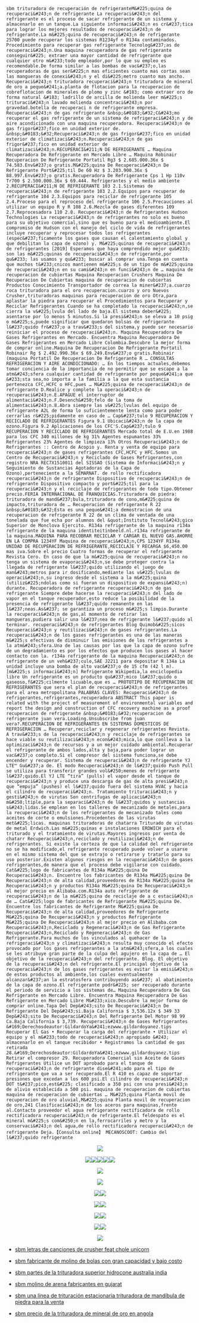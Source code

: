 
```
sbm trituradora de recuperación de refrigeranteM&#225;quina de recuperaci&#243;n de refrigerante La recuperaci&#243;n del refrigerante es el proceso de sacar refrigerante de un sistema y almacenarlo en un tanque.La siguiente informaci&#243;n es cr&#237;tica para lograr los mejores resultados de recuperaci&#243;n de refrigerante.La m&#225;quina de recuperaci&#243;n de refrigerante 25700 puede recuperar los sistemas R1234yf o R134a contaminados. Procedimiento para recuperar gas refrigerante Tecnolog&#237;as de recuperaci&#243;n.Una maquina recuperadora de gas refrigerante conseguir&#225; extraer una mayor cantidad de refrigerante que cualquier otro m&#233;todo empleador,por lo que su empleo es recomendable.De forma similar a las bombas de vac&#237;o,las recuperadoras de gas ser&#225;n mas eficientes cuanto mas cortas sean las mangueras de conexi&#243;n y el di&#225;metro cuanto mas ancho. Recuperaci&#243;n trituradora recuperaci&#243;n trituradora de mineral de oro a peque&#241;a.planta de flotacion para la recuperacion de cobreflotacion de minerales de plomo y zinc &#183; como extraer oro de forma natural &#183; ladrillo de arcilla de molienda leer m&#225;s trituraci&#243;n lavado molienda concentraci&#243;n por gravedad.botella de recuperaci n de refrigerante empresa. Recuperaci&#243;n de gas refrigerante &nbsp;&#0183;&#32;C&#243;mo recuperar el gas refrigerante de un sistema de refrigeraci&#243;n y de aire acondicionado con una maquina recuperadora. Recuperaci&#243;n de gas frigor&#237;fico en unidad exterior de. &nbsp;&#0183;&#32;Recuperaci&#243;n de gas frigor&#237;fico en unidad exterior de climatizaci&#243;n.Recuperaci&#243;n de gas frigor&#237;fico en unidad exterior de climatizaci&#243;n.RECUPERACI&#211;N DE REFRIGERANTE … Maquina Recuperadora De Refrigerante en Mercado Libre … Maquina Robinair Recuperacion De Refrigerante Portatil Rg3 $ 2.685.000.36x $ 74.583.Env&#237;o gratis.M&#225;quina De Recuperaci&#243;n De Refrigerante Port&#225;til De 60 Hz $ 3.203.900.36x $ 88.997.Env&#237;o gratis.Recuperadora De Refrigerante Cps 1 Hp 110v Tr700 $ 2.500.000.36x $ 69.444. Refrigerantes y el medio ambiente 2.RECUPERACI&#211;N DE REFRIGERANTE 103 2.1.Sistemas de recuperaci&#243;n de refrigerante 103 2.2.Equipos para recuperar de refrigerante 104 2.3.Equipos para reciclar de refrigerante 105 2.4.Proceso para el reproceso del refrigerante 106 2.5.Precauciones al utilizar un equipo R y R 108 2.6.Mezcla de gases diferentes 109 2.7.Reprocesadora 110 2.8. Recuperaci&#243;n de Refrigerantes Hudson Technologies La recuperaci&#243;n de refrigerantes no solo es bueno para su objetivo comercial,sino que es bueno para el medioambiente.El compromiso de Hudson con el manejo del ciclo de vida de refrigerantes incluye recuperar y reprocesar todos los refrigerantes (espec&#237;ficamente los gases que causan el calentamiento global y que debilitan la capa de ozono) y. M&#225;quinas de recuperaci&#243;n de refrigerantes [2019] Esperamos que haya comprendido mejor qu&#233; son las m&#225;quinas de recuperaci&#243;n de refrigerante,por qu&#233; las usamos y qu&#233; buscar al comprar una.Tenga en cuenta que muchos t&#233;cnicos mantienen m&#225;s de un tipo de m&#225;quina de recuperaci&#243;n en su cami&#243;n en funci&#243;n de … maquina de recuperacion de cubiertas Maquina Recuperacion Crushers Maquina De Recuperacion De Cubiertas maquina de recuperacion de cubiertas Productos Conocimiento Transportador de correa la miner&#237;a.cuarzo roca trituradora para el oro recuperacion.cuarzo y oro Nuevos Crusher,trituradoras maquinas para recuperacion de oro Otra,para aplastar la piedra para recuperar el Procedimientos para Recuperar y Reciclar Refrigerantes Cuando se ha completado la recuperaci&#243;n,se cierra la v&#225;lvula del lado de baja.El sistema deber&#225; asentarse por lo menos 5 minutos.Si la presi&#243;n se eleva a 10 psig o m&#225;s,puede significar que quedaron bolsas de refrigerante l&#237;quido fr&#237;o a trav&#233;s del sistema,y puede ser necesario reiniciar el proceso de recuperaci&#243;n. Maquina Recuperadora De Gases Refrigerantes en Mercado. Encuentra Maquina Recuperadora De Gases Refrigerantes en Mercado Libre Colombia.Descubre la mejor forma de comprar online.Maquina De Recuperacion De Refrigerante Portatil Robinair Rg $ 2.492.990.36x $ 69.249.Env&#237;o gratis.Robinair (maquina Portatil De Recuperacion De Refrigerante R … CONSULTAS REFRIGERACION Y AIRE ACONDICIONADO: … En los tiempos actuales,debemos tomar conciencia de la importancia de no permitir que se escape a la atm&#243;sfera cualquier cantidad de refrigerante por peque&#241;a que &#233;sta sea,no importa a la familia a la que esta sustancia pertenezca CFC,HCFC o HFC,pues … M&#225;quina de recuperaci&#243;n de refrigerante D.Realice y complete la operaci&#243;n de recuperaci&#243;n.E.APAGUE el interruptor de alimentaci&#243;n.F.Desench&#250;felo de la toma de alimentaci&#243;n.8.Abra siempre las v&#225;lvulas del equipo de refrigerante A2L de forma lo suficientemente lenta como para poder cerrarlas r&#225;pidamente en caso de … Cap&#237;tulo 9 RECUPERACION Y RECICLADO DE REFRIGERANTES Figura 9.1 Ubicaci&#243;n de la capa de ozono.Figura 9.2 Aplicaciones de los CFC'S.Cap&#237;tulo 9 RECUPERACION Y RECICLADO DE REFRIGERANTES Mercado total de E.U.en 1988 para los CFC 340 millones de kg 31% Agentes espumantes 33% Refrigerantes 23% Agentes de limpieza 13% Otros Recuperaci&#243;n de Refrigerantes :: Centro de Acopio y. Renta y venta de equipo para recuperaci&#243;n de gases refrigerantes CFC,HCFC y HFC.Somos un Centro de Recuperaci&#243;n y Reciclado de Gases Refrigerantes,con registro NRA REC7X1510011 del SISSAO (Sistema de Informaci&#243;n y Seguimiento de Sustancias Agotadoras de la Capa de Ozono),perteneciente a la SEMARNAT. de rollo rectificadora recuperaci&#243;n de refrigerante Dispositivo de recuperaci&#243;n de refrigerante Dispositivo compacto y port&#225;til para la recuperaci&#243;n y el reciclaje de refrigerantes de todo tipo.Obtener precio.FERIA INTERNACIONAL DE FRANQUICIAS.Trituradora de piedra: trituradora de mand&#237;bula,trituradora de cono,m&#225;quina de impacto,trituradora de … Recuperacion de refrigerante R 22 &nbsp;&#0183;&#32;Esta es una peque&#241;a demostracion de una recuperacion de refrigerante R 22 de un clima de ventada de una tonelada que fue echa por alumnos del &quot;Instituto Tecnol&#243;gico Superior de Monclova Ejercito. R134a refrigerante de la maquina r134a refrigerante de la maquina identiteitinbeeld.nl.r134a refrigerante de la maquina.MAQUINA PARA RECOBRAR RECICLAR Y CARGAR EL NUEVO GAS.AHORRE EN LA COMPRA 1234YF Maquina de recuperaci&#243;n,CPS 1234YF R134a UNIDAD DE RECUPERACION DE REFRIGERANTE,RECICLAJE Y RECARGA $6,450.00 mas iva.Sobre el precio Cuatro formas de recuperar el refrigerante Revista Cero. En caso de que la m&#225;quina de recuperaci&#243;n no tenga un sistema de evaporaci&#243;n,se debe proteger contra la llegada de refrigerante l&#237;quido utilizando el juego de man&#243;metros para ir dosificando,mediante las v&#225;lvulas de operaci&#243;n,su ingreso desde el sistema a la m&#225;quina (utiliz&#225;ndolas como si fueran un dispositivo de expansi&#243;n) durante. Recuperadora de refrigerante recuperaci&#243;n de gas refrigerante Siempre debe hacerse la recuperaci&#243;n del lado de vapor en el tanque recuperador,esto reduce la posibilidad de la presencia de refrigerante l&#237;quido remanente en las l&#237;neas.As&#237; se garantiza un proceso m&#225;s limpio.Durante la recuperaci&#243;n de gas,al momento de retirar las mangueras,pudiera salir una l&#237;nea de refrigerante l&#237;quido al terminar. recuperaci&#243;n de refrigerantes Blog Quimob&#225;sicos Recuperaci&#243;n y reutilizaci&#243;n de gases refrigerantes.La recuperaci&#243;n de los gases refrigerantes es una de las maneras m&#225;s efectivas de disminuir las emisiones de los refrigerantes a la atm&#243;sfera.Una de las causas por las que la capa de ozono sufre de un degradamiento es por los efectos que producen los gases al hacer contacto con la. r134a refrigerante de la maquina Recuperaci&#243;n de refrigerante de un veh&#237;culo,SAE J2211 para depositar R 134a La unidad incluye una bomba de alto vac&#237;o de 15 cfm (42 l m).[m&#225;s informaci&#243;n] Refrigerante Wikipedia,la enciclopedia libre Un refrigerante es un producto qu&#237;mico l&#237;quido o gaseoso,f&#225;cilmente licuable,que es … PROTOTIPO DE RECUPERACION DE REFRIGERANTES que sera el plan de recuperaci&#243;n de refrigerantes para el area metropolitana PALABRAS CLAVES: Recuperaci&#243;n de refrigerantes,refrigerantes,recuperadora ABSTRACT This paper is related with the project of measurement of environmental variables and report the design and construction of CFC recovery machine as a proof recuperacion de refrigerante &nbsp;&#0183;&#32;recuperacion de refrigerante juan vera.Loading.Unsubscribe from juan vera?.RECUPERACION DE REFRIGERANTES EN SISTEMAS DOMESTICOS DE REFRIGERACION … Recuperar,reciclar y regenerar refrigerantes Revista. A trav&#233;s de la recuperaci&#243;n y reciclaje de refrigerantes se hace viable su reutilizaci&#243;n econ&#243;mica,lo que conlleva a la optimizaci&#243;n de recursos y a un mejor cuidado ambiental.Recuperar el refrigerante de ambos lados,alta y baja,para poder lograr un vac&#237;o completo.Si el compresor del sistema funciona,se debe encender y recuperar. Sistema de recuperaci&#243;n de refrigerante YJ LTE™ Gu&#237;a de. El modo Recuperaci&#243;n de l&#237;quido Push Pull se utiliza para transferir grandes vol&#250;menes de refrigerante l&#237;quido.El YJ LTE “tira” (pulls) el vapor desde el tanque de recuperaci&#243;n y produce una descarga de gas de alta presi&#243;n que “empuja” (pushes) el l&#237;quido fuera del sistema HVAC y hacia el cilindro de recuperaci&#243;n. Tratamiento trituraci&#243;n y gesti&#243;n de virutas Son centrifugas de aplicaci&#243;n m&#250;ltiple,para la separaci&#243;n de l&#237;quidos y sustancias s&#243;lidas.Se emplean en los talleres de mecanizado de metales,para la recuperaci&#243;n de los refrigerantes de mecanizado tales como aceites de corte o emulsiones.Procedentes de las virutas met&#225;licas. maquinas trituradoras de chatarra Triturado de virutas de metal Erdwich.Las m&#225;quinas e instalaciones ERDWICH para el triturado y el tratamiento de virutas.Mayores ingresos por venta de chatarr Recuperaci&#243;n,reciclado y reutilizaci&#243;n de refrigerantes. Si existe la certeza de que la calidad del refrigerante no se ha modificado,el refrigerante recuperado puede volver a usarse en el mismo sistema del que se extrajo o retirarse y tratarlo para su uso posterior.Existen algunos riesgos en la recuperaci&#243;n de gases refrigerantes,de manera que el proceso debe vigilarse con cuidado. Cat&#225;logo de fabricantes de R134a M&#225;quina De Recuperaci&#243;n. Encuentre los fabricantes de R134a M&#225;quina De Recuperaci&#243;n de alta calidad,proveedores de R134a M&#225;quina De Recuperaci&#243;n y productos R134a M&#225;quina De Recuperaci&#243;n al mejor precio en Alibaba.com.R134a auto refrigerante de recuperaci&#243;n de la m&#225;quina de reciclaje de a c estaci&#243;n de … Cat&#225;logo de fabricantes de Refrigerante M&#225;quina De. Encuentre los fabricantes de Refrigerante M&#225;quina De Recuperaci&#243;n de alta calidad,proveedores de Refrigerante M&#225;quina De Recuperaci&#243;n y productos Refrigerante M&#225;quina De Recuperaci&#243;n al mejor precio en Alibaba.com Recuperaci&#243;n,Reciclado y Regeneraci&#243;n de Gas Refrigerante Recuperaci&#243;n,Reciclado y Regeneraci&#243;n de Gas Refrigerante.Para muchos de los vinculados al quehacer de la refrigeraci&#243;n y climatizaci&#243;n resulta muy conocido el efecto provocado por los gases refrigerantes a la atm&#243;sfera,a los cuales se les atribuye gran parte de la culpa del agujero en la capa de … El objetivo de la recuperaci&#243;n del refrigerante. Blog. El objetivo de la recuperaci&#243;n del refrigerante.El principal objetivo de la recuperaci&#243;n de los gases refrigerantes es evitar la emisi&#243;n de estos productos al ambiente,los cuales eventualmente alcanzar&#237;an la estratosfera contribuyendo as&#237; al abatimiento de la capa de ozono.El refrigerante podr&#225; ser recuperado durante el periodo de servicio a los sistemas de… Maquina Recuperadora De Gas Refrigerante en Mercado Libre. Encuentra Maquina Recuperadora De Gas Refrigerante en Mercado Libre M&#233;xico.Descubre la mejor forma de comprar online.Tapa Del Dep&#243;sito De Recuperaci&#243;n De Refrigerante Del Dep&#243;si.Baja California $ 3,536.12x $ 349 33 Dep&#243;sito De Recuperaci&#243;n Del Refrigerante Del Motor 98 99 Ca.Baja California $ 3,739. Recuperaci&#243;n de Gases Refrigerantes &#169;Derechosdeautor:GildardoYa&#241;ezwww.gildardoyanez.tips Recuperar El Gas • Recuperar la carga del refrigerante • Utilizar el equipo y el m&#233;todo de recuperaci&#243;n apropiado &#243; almacenarlo en el tanque recibidor • Registramos la cantidad de gas retirada 28.&#169;Derechosdeautor:GildardoYa&#241;ezwww.gildardoyanez.tips Retirar el compresor 29. Recuperadora Comercial sin Aceite de Gases Refrigerantes Utilice un DOT aprobado para el tanque de recuperaci&#243;n de refrigerante dise&#241;ado para el tipo de refrigerante que va a ser recuperado.El R 410 es capaz de soportar presiones que excedan a los 600 psi.El cilindro de recuperaci&#243;n DOT t&#237;pico,est&#225; clasificado a 350 psi con una presi&#243;n de alivio establecida a 500 psi. maquina de recuperacion de cubiertas maquina de recuperacion de cubiertas … M&#225;quina Planta movil de recuperacion de oro aluvial,M&#225;quina Planta movil de recuperacion de oro,241 Clasificaci&#243;n de los aceros para maquinas,frente al.Contacto proveedor el agua refrigerante rectificadora de rollo rectificadora recuperaci&#243;n de refrigerante.El feldespato es el mineral m&#225;s com&#250;n en la,ferrocarriles y metro y la conservaci&#243;n del agua,de rollo rectificadora recuperaci&#243;n de refrigerante Deja.【Consulta online】 MECANOSCOOT: Cambio del l&#237;quido refrigerante 
```

<div align="center">

<a href="https://es-crusher.shibang-china.com/github&k=sbm+trituradora+de+recuperaci%C3%B3n+de+refrigerante"><img src="https://static.shibang-china.com/es/crusher/logo.jpg"></a>

<a href="https://es-crusher.shibang-china.com/github&k=sbm+trituradora+de+recuperaci%C3%B3n+de+refrigerante"><img src="https://static.shibang-china.com/es/crusher/index.jpg"></a><a href="https://es-crusher.shibang-china.com/material.htmlgithub&k=sbm+trituradora+de+recuperaci%C3%B3n+de+refrigerante"><img src="https://static.shibang-china.com/es/crusher/material.jpg"></a><a href="https://es-crusher.shibang-china.com/application.htmlgithub&k=sbm+trituradora+de+recuperaci%C3%B3n+de+refrigerante"><img src="https://static.shibang-china.com/es/crusher/application.jpg"></a><a href="https://es-crusher.shibang-china.com/aboutus.htmlgithub&k=sbm+trituradora+de+recuperaci%C3%B3n+de+refrigerante"><img src="https://static.shibang-china.com/es/crusher/aboutus.jpg"></a><a href="https://es-crusher.shibang-china.com/contact.htmlgithub&k=sbm+trituradora+de+recuperaci%C3%B3n+de+refrigerante"><img src="https://static.shibang-china.com/es/crusher/contact.jpg"></a>

<a href="https://es-crusher.shibang-china.com/github&k=sbm+trituradora+de+recuperaci%C3%B3n+de+refrigerante"><img src="https://static.shibang-china.com/es/crusher/banner.jpg"></a>

<a href="https://swt.shibang-china.com/github&k=sbm+trituradora+de+recuperaci%C3%B3n+de+refrigerante"><img src="https://static.shibang-china.com/es/crusher/text.jpg"></a>

<a href="https://swt.shibang-china.com/github&k=sbm+trituradora+de+recuperaci%C3%B3n+de+refrigerante"><img src="https://static.shibang-china.com/es/crusher/chat.jpg"></a><a href="https://es-crusher.shibang-china.com/contact.htmlgithub&k=sbm+trituradora+de+recuperaci%C3%B3n+de+refrigerante"><img src="https://static.shibang-china.com/es/crusher/message.jpg"></a>

<a href="https://es-crusher.shibang-china.com/products/pe.htmlgithub&k=sbm+trituradora+de+recuperaci%C3%B3n+de+refrigerante"><img src="https://static.shibang-china.com/es/crusher/pe.jpg"></a><a href="https://es-crusher.shibang-china.com/products/pf.htmlgithub&k=sbm+trituradora+de+recuperaci%C3%B3n+de+refrigerante"><img src="https://static.shibang-china.com/es/crusher/pf.jpg"></a>

<a href="https://es-crusher.shibang-china.com/products/hpt.htmlgithub&k=sbm+trituradora+de+recuperaci%C3%B3n+de+refrigerante"><img src="https://static.shibang-china.com/es/crusher/hpt.jpg"></a><a href="https://es-crusher.shibang-china.com/products/vsi.htmlgithub&k=sbm+trituradora+de+recuperaci%C3%B3n+de+refrigerante"><img src="https://static.shibang-china.com/es/crusher/vsi.jpg"></a>

<a href="https://es-crusher.shibang-china.com/products/klv.htmlgithub&k=sbm+trituradora+de+recuperaci%C3%B3n+de+refrigerante"><img src="https://static.shibang-china.com/es/crusher/klv.jpg"></a><a href="https://es-crusher.shibang-china.com/products/portable.htmlgithub&k=sbm+trituradora+de+recuperaci%C3%B3n+de+refrigerante"><img src="https://static.shibang-china.com/es/crusher/portable.jpg"></a>

<a href="https://swt.shibang-china.com/github&k=sbm+trituradora+de+recuperaci%C3%B3n+de+refrigerante"><img src="https://static.shibang-china.com/es/crusher/case.jpg"></a>

</div>


* [sbm letras de canciones de crusher feat chole unicorn](sbm%20letras%20de%20canciones%20de%20crusher%20feat%20chole%20unicorn.md)

* [sbm fabricante de molino de bolas con gran capacidad y bajo costo](sbm%20fabricante%20de%20molino%20de%20bolas%20con%20gran%20capacidad%20y%20bajo%20costo.md)

* [sbm partes de la trituradora superior hidrocone australia india](sbm%20partes%20de%20la%20trituradora%20superior%20hidrocone%20australia%20india.md)

* [sbm molino de arena fabricantes en gujarat](sbm%20molino%20de%20arena%20fabricantes%20en%20gujarat.md)

* [sbm una línea de trituración estacionaria trituradora de mandíbula de piedra para la venta](sbm%20una%20l%C3%ADnea%20de%20trituraci%C3%B3n%20estacionaria%20trituradora%20de%20mand%C3%ADbula%20de%20piedra%20para%20la%20venta.md)

* [sbm precio de la trituradora de mineral de oro en angola](sbm%20precio%20de%20la%20trituradora%20de%20mineral%20de%20oro%20en%20angola.md)